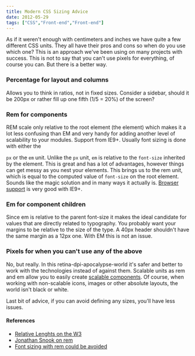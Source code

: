 ```yaml
---
title: Modern CSS Sizing Advice
date: 2012-05-29
tags: ["CSS","Front-end","Front-end"]
---
```


As if it weren't enough with centimeters and inches we have quite a few different CSS units. They all have their pros and cons so when do you use which one? This is an approach we've been using on many projects with success. This is not to say that you can't use pixels for everything, of course you can. But there is a better way.

### Percentage for layout and columns

Allows you to think in ratios, not in fixed sizes. Consider a sidebar, should it be 200px or rather fill up one fifth (1/5 = 20%) of the screen?

### Rem for components

REM scale only relative to the root element (the element) which makes it a lot less confusing than EM and very handy for adding another level of scalability to your modules. Support from IE9+. Usually font sizing is done with either the

`px` or the `em` unit. Unlike the `px` unit, `em` is relative to the `font-size` inherited by the element. This is great and has a lot of advantages, however things can get messy as you nest your elements. This brings us to the rem unit, which is equal to the computed value of `font-size` on the root element. Sounds like the magic solution and in many ways it actually is. [Browser support](http://caniuse.com/#feat=rem) is very good with IE9+.
</p>

### Em for component children

Since em is relative to the parent font-size it makes the ideal candidate for values that are directly related to typography. You probably want your margins to be relative to the size of the type. A 40px header shouldn't have the same margin as a 12px one. With EM this is not an issue.

### Pixels for when you can't use any of the above

No, but really. In this retina-dpi-apocalypse-world it's safer and better to work with the technologies instead of against them. Scalable units as rem and em allow you to easily create [scalable components](http://codesandnotes.com/scaling-components/). Of course, when working with non-scalable icons, images or other absolute layouts, the world isn't black or white.

Last bit of advice, if you can avoid defining any sizes, you'll have less issues.

#### References

- [Relative Lenghts on the W3](http://www.w3.org/TR/css3-values/#relative-lengths)
- [Jonathan Snook on rem](http://snook.ca/archives/html_and_css/font-size-with-rem)
- [Font sizing with rem could be avoided](http://csswizardry.com/2011/05/font-sizing-with-rem-could-be-avoided/)
